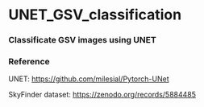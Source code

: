 # UNET_GSV_classification
### Classificate GSV images using UNET

### Reference
UNET: https://github.com/milesial/Pytorch-UNet

SkyFinder dataset: https://zenodo.org/records/5884485
